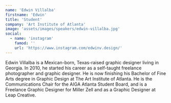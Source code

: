```yaml
---
name: 'Edwin Villalba'
firstname: 'Edwin'
title: 'Student'
company: 'Art Institute of Atlanta'
image: 'assets/images/speakers/edwin-villalba.jpg'
social:
  - name: 'instagram'
    famod: ''
    url: 'https://www.instagram.com/edwinv.design/'
---
```


Edwin Villalba is a Mexican-born, Texas-raised graphic designer living in Georgia. In 2010, he started his career as a self-taught freelance photographer and graphic designer. He is now finishing his Bachelor of Fine Arts degree in Graphic Design at The Art Institute of Atlanta. He is the Communications Chair for the AIGA Atlanta Student Board, and is a Freelance Graphic Designer for Miller Zell and as a Graphic Designer at Leap Creative.
